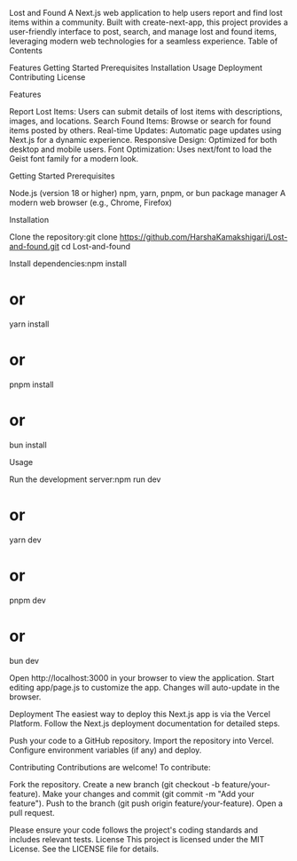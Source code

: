 Lost and Found
A Next.js web application to help users report and find lost items within a community. Built with create-next-app, this project provides a user-friendly interface to post, search, and manage lost and found items, leveraging modern web technologies for a seamless experience.
Table of Contents

Features
Getting Started
Prerequisites
Installation
Usage
Deployment
Contributing
License

Features

Report Lost Items: Users can submit details of lost items with descriptions, images, and locations.
Search Found Items: Browse or search for found items posted by others.
Real-time Updates: Automatic page updates using Next.js for a dynamic experience.
Responsive Design: Optimized for both desktop and mobile users.
Font Optimization: Uses next/font to load the Geist font family for a modern look.

Getting Started
Prerequisites

Node.js (version 18 or higher)
npm, yarn, pnpm, or bun package manager
A modern web browser (e.g., Chrome, Firefox)

Installation

Clone the repository:git clone https://github.com/HarshaKamakshigari/Lost-and-found.git
cd Lost-and-found


Install dependencies:npm install
# or
yarn install
# or
pnpm install
# or
bun install



Usage

Run the development server:npm run dev
# or
yarn dev
# or
pnpm dev
# or
bun dev


Open http://localhost:3000 in your browser to view the application.
Start editing app/page.js to customize the app. Changes will auto-update in the browser.

Deployment
The easiest way to deploy this Next.js app is via the Vercel Platform. Follow the Next.js deployment documentation for detailed steps.

Push your code to a GitHub repository.
Import the repository into Vercel.
Configure environment variables (if any) and deploy.

Contributing
Contributions are welcome! To contribute:

Fork the repository.
Create a new branch (git checkout -b feature/your-feature).
Make your changes and commit (git commit -m "Add your feature").
Push to the branch (git push origin feature/your-feature).
Open a pull request.

Please ensure your code follows the project's coding standards and includes relevant tests.
License
This project is licensed under the MIT License. See the LICENSE file for details.
